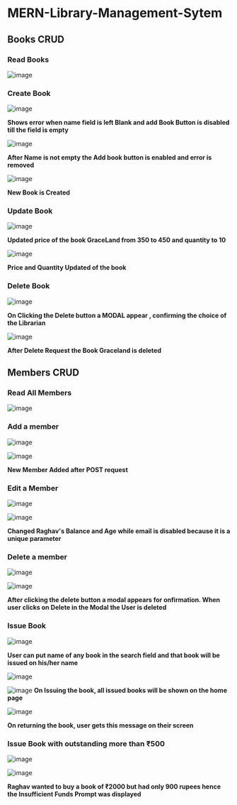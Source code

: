 # MERN-Library-Management-Sytem

## Books CRUD

### Read Books

![image](https://user-images.githubusercontent.com/65544983/208446355-c8f32468-e084-45b7-9c54-9bd6da7f3e10.png)

### Create Book

![image](https://user-images.githubusercontent.com/65544983/208446443-ee583074-43d3-4733-8f0c-40183f53aaf7.png)


**Shows error when name field is left Blank and add Book Button is disabled till the field is empty**

![image](https://user-images.githubusercontent.com/65544983/208447632-002340d1-b5ca-4813-a939-e53094fa838c.png)

**After Name is not empty the Add book button is enabled and error is removed**

![image](https://user-images.githubusercontent.com/65544983/208447821-5a8ab784-f176-4420-a30e-27d6abd8c5bf.png)

**New Book is Created**

### Update Book

![image](https://user-images.githubusercontent.com/65544983/208448218-b4128a2c-c964-4f5a-b9e5-75a37bc7c6b7.png)

**Updated price of the book GraceLand from 350 to 450 and quantity to 10**

![image](https://user-images.githubusercontent.com/65544983/208448271-86356d04-5306-4213-a577-ca832d48aa9c.png)

**Price and Quantity Updated of the book**


### Delete Book

![image](https://user-images.githubusercontent.com/65544983/208448487-75209fa7-eb1c-4f3a-871e-44c37ab39402.png)


**On Clicking the Delete button a MODAL appear , confirming the choice of the Librarian**


![image](https://user-images.githubusercontent.com/65544983/208448689-fd28c13e-fd39-456c-b5d4-d7e68ecfb79e.png)

**After Delete Request the Book Graceland is deleted**


## Members CRUD

### Read All Members

![image](https://user-images.githubusercontent.com/65544983/208449228-892e1427-4ed4-479b-8588-e05b87c484f9.png)


### Add a member

![image](https://user-images.githubusercontent.com/65544983/208449613-d5d7e4a1-7e01-4381-8f58-1eaee8d9eea5.png)

![image](https://user-images.githubusercontent.com/65544983/208449753-48ef7c37-7a23-4aa3-9247-ccd3da9a8e64.png)


**New Member Added after POST request**


### Edit a Member

![image](https://user-images.githubusercontent.com/65544983/208449904-d94a1287-8694-4080-8811-d7d9022a6004.png)

![image](https://user-images.githubusercontent.com/65544983/208449942-fab9f556-8698-4816-86a6-ca3b33d4bd7d.png)

**Changed Raghav's Balance and Age while email is disabled because it is a unique parameter**

### Delete a member

![image](https://user-images.githubusercontent.com/65544983/208450212-13a406f4-66ee-45f4-a8b4-21fae79f05ec.png)

![image](https://user-images.githubusercontent.com/65544983/208450283-81c10db1-9bae-489b-a4cf-a40e2f90597b.png)

**After clicking the delete button a modal appears for onfirmation. When user clicks on Delete in the Modal the User is deleted**


### Issue Book
![image](https://user-images.githubusercontent.com/65544983/208450533-648f9dd1-3e9d-4153-9d19-ac0627fe5ee6.png)


**User can put name of any book in the search field and that book will be issued on his/her name**


![image](https://user-images.githubusercontent.com/65544983/208450797-a5196c10-e94e-4a95-9451-18a82f65bc62.png)

![image](https://user-images.githubusercontent.com/65544983/208453644-3a12ea78-fede-4665-84b0-ab621be6ac0f.png)
**On Issuing the book, all issued books will be shown on the home page**

![image](https://user-images.githubusercontent.com/65544983/208450988-8c237d5f-a747-4361-b001-90a9d1ab5c0f.png)

 **On returning the book, user gets this message on their screen**
 
 
 ### Issue Book with outstanding more than ₹500

![image](https://user-images.githubusercontent.com/65544983/208451881-9ed547c6-3da6-447c-bd6a-ec377d2af885.png)


![image](https://user-images.githubusercontent.com/65544983/208451795-28c9c0e9-31b0-44ca-a44b-cdaee531eeb4.png)

**Raghav wanted to buy a book of ₹2000 but had only 900 rupees hence the Insufficient Funds Prompt was displayed**
